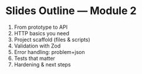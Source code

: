 # Slides Outline — Module 2

1) From prototype to API  
2) HTTP basics you need  
3) Project scaffold (files & scripts)  
4) Validation with Zod  
5) Error handling: problem+json  
6) Tests that matter  
7) Hardening & next steps  
